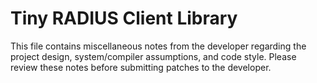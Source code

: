 
Tiny RADIUS Client Library
==========================

This file contains miscellaneous notes from the developer regarding the
project design, system/compiler assumptions, and code style.  Please review
these notes before submitting patches to the developer.

